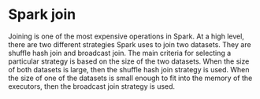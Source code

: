 # Spark join

Joining is one of the most expensive operations in Spark.
At a high level, there are two different strategies Spark uses to join two datasets.
They are shuffle hash join and broadcast join.
The main criteria for selecting a particular strategy is based on the size of the two datasets.
When the size of both datasets is large, then the shuffle hash join strategy is used.
When the size of one of the datasets is small enough to fit into the memory of the executors, then the broadcast join strategy is used.
